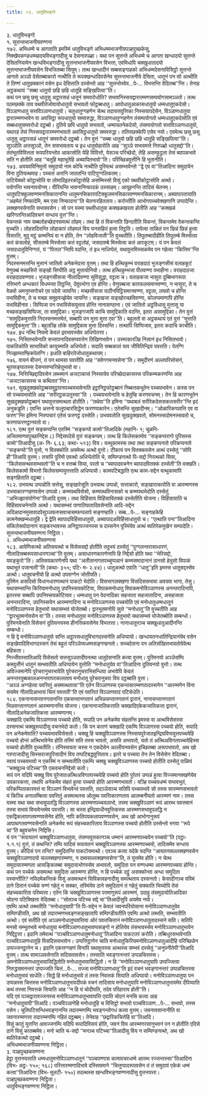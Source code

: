 ```yaml
---
title: ०३. धातुविभङ्गो

---
```

३. धातुविभङ्गो  
१. सुत्तन्तभाजनीयवण्णना  
१७२. अभिधम्मे च आगताति इमस्मिं धातुविभङ्गे अभिधम्मभाजनीयपञ्हपुच्छकेसु, निक्खेपकण्डधम्महदयविभङ्गादीसु च देसनारुळ्हा। यथा पन सुत्तन्ते अभिधम्मे च आगता खन्धादयो सुत्तन्ते देसितनियामेन खन्धविभङ्गादीसु सुत्तन्तभाजनीयवसेन विभत्ता, एवमिधापि चक्खुधातादयो सुत्तन्तभाजनीयवसेन विभजितब्बा सियुम्। तत्थ खन्धादीनं सब्बसङ्गाहको अभिधम्मदेसनाविसिट्ठो सुत्तन्ते आगतो अञ्ञो देसेतब्बाकारो नत्थीति ते रूपक्खन्धादिवसेनेव सुत्तन्तभाजनीये देसिता, धातूनं पन सो अत्थीति ते तिण्णं धातुछक्कानं वसेन इध देसिताति दस्सेन्तो आह ‘‘सुत्तन्तेस्वेव…पे॰… विभत्तन्ति वेदितब्ब’’न्ति। तेनाह अट्ठकथायं ‘‘सब्बा धातुयो छहि छहि धातूहि सङ्खिपित्वा’’ति।  
कथं पन छसु छसु धातूसु अट्ठारसन्नं धातूनं समवरोधोति? सभावनिस्सयद्वारारम्मणसम्पयोगसामञ्ञतो। तत्थ पठमछक्के ताव पथवीतेजोवायोधातुयो सभावतो फोट्ठब्बधातु। आपोधातुआकासधातुयो धम्मधातुएकदेसो। विञ्ञाणधातु सत्तविञ्ञाणधातुयो। चतुधातुग्गहणेन चेत्थ तदायत्तवुत्तिका निस्सयापदेसेन, विञ्ञाणधातुया द्वारारम्मणभावेन वा अवसिट्ठा रूपधातुयो समवरुद्धा, विञ्ञाणधातुग्गहणेन तंसम्पयोगतो धम्मधातुएकदेसोति एवं सब्बधातुसमवरोधो दट्ठब्बो। दुतिये छपि धातुयो सभावतो, धम्मायतनेकदेसो, तंसम्पयोगतो सत्तविञ्ञाणधातुयो, यथारहं तेसं निस्सयद्वारारम्मणभावतो अवसिट्ठधातुयो समवरुद्धा। ततियछक्केपि एसेव नयो। एवमेत्थ छसु छसु धातूसु अट्ठारसन्नं धातूनं समवरोधो दट्ठब्बो। तेन वुत्तं ‘‘सब्बा धातुयो छहि छहि धातूहि सङ्खिपित्वा’’ति।  
सुञ्ञोति अत्तसुञ्ञो, तेन ससभावताय च इध धातुवोहारोति आह ‘‘सुञ्ञे सभावमत्ते निरुळ्हो धातुसद्दो’’ति। तंतंभूतविवित्तता रूपपरियन्तोव आकासोति येहि विवित्तो, येसञ्च परिच्छेदो, तेहि असम्फुट्ठता तेसं ब्यापकभावे सति न होतीति आह ‘‘चतूहि महाभूतेहि अब्यापितभावो’’ति। परिच्छिन्नवुत्तीनि हि भूतानीति।  
१७३. अवयवविनिमुत्तो समुदायो नाम कोचि नत्थीति पुरिमत्थं असम्भावेन्तो ‘‘द्वे एव वा’’तिआदिना समुदायेन विना दुतियत्थमाह। पच्चत्तं अत्तनि जाततन्ति पाटिपुग्गलिकतम्।  
पाटियेक्को कोट्ठासोति वा लोमादिइतरकोट्ठासेहि असम्मिस्सो विसुं एको पथवीकोट्ठासोति अत्थो।  
पयोगन्ति भावनापयोगम्। वीरियन्ति भावनानिप्फादकं उस्साहम्। आयूहनन्ति तादिसं चेतनम्।  
धातुपटिक्कूलवण्णमनसिकारानन्ति धातुमनसिकारपटिक्कूलमनसिकारवण्णमनसिकारानम्। अब्यापारतायाति ‘‘अहमेतं निप्फादेमि, मम एसा निप्फादना’’ति चेतनारहितताय। करोन्तीति आभोगपच्चवेक्खणानि उप्पादेन्ति।  
लक्खणवसेनाति सभाववसेन। सो पन यस्मा पथवीधातुया कक्खळखरता होतीति आह ‘‘कक्खळं खरिगतन्तिआदिवचनं सन्धाय वुत्त’’न्ति।  
वेकन्तकं नाम सब्बलोहच्छेदनसमत्थं लोहम्। तथा हि तं विकन्तति छिन्दतीति विकन्तं, विकन्तमेव वेकन्तकन्ति वुच्चति। लोहसदिसन्ति लोहाकारं लोहमलं विय घनसहितं हुत्वा तिट्ठति। तापेत्वा ताळितं पन छिन्नं छिन्नं हुत्वा विसरति, मुदु मट्ठं कम्मनियं वा न होति, तेन ‘‘लोहविजाती’’ति वुच्चतीति। तिपुतम्बादीहीति तिपुतम्बे मिस्सेत्वा कतं कंसलोहं, सीसतम्बे मिस्सेत्वा कतं वट्टलोहं, जसदतम्बे मिस्सेत्वा कतं आरकूटम्। यं पन केवलं जसदधातुविनिग्गतं, यं ‘‘पित्तल’’न्तिपि वदन्ति, तं इध नाधिप्पेतं, यथावुत्तमिस्सकमेव पन गहेत्वा ‘‘कित्तिम’’न्ति वुत्तम्।  
निदस्सनमत्तन्ति मुत्तानं जातितो अनेकभेदत्ता वुत्तम्। तथा हि हत्थिकुम्भं वराहदाठं भुजङ्गसीसं वलाहकूटं वेणुपब्बं मच्छसिरो सङ्खो सिप्पीति अट्ठ मुत्तायोनियो। तत्थ हत्थिकुम्भजा पीतवण्णा पभाहीना। वराहदाठजा वराहदाठवण्णाव। भुजङ्गसीसजा नीलादिवण्णा सुविसुद्धा, वट्टला च। वलाहकजा भासुरा दुब्बिभागरूपा रत्तिभागे अन्धकारं विधमन्ता तिट्ठन्ति, देवूपभोगा एव होन्ति। वेणुपब्बजा कारफलसमानवण्णा, न भासुरा, ते च वेळवो अमनुस्सगोचरे एव पदेसे जायन्ति। मच्छसीसजा पाठीनपिट्ठिसमानवण्णा, वट्टला, लघवो च होन्ति पभाविहीना, ते च मच्छा समुद्दमज्झेयेव जायन्ति। सङ्खजा सङ्खोरच्छविवण्णा, कोलप्पमाणापि होन्ति पभाविहीनाव। सिप्पिजा पन पभाविसेसयुत्ताव होन्ति नानासण्ठाना। एवं जातितो अट्ठविधासु मुत्तासु या मच्छसङ्खसिप्पिजा, ता सामुद्दिका। भुजङ्गजापि काचि सामुद्दिकाति वदन्ति, इतरा असामुद्दिका। तेन वुत्तं ‘‘सामुद्दिकमुत्ताति निदस्सनमत्तमेतं, सब्बापि पन मुत्ता मुत्ता एवा’’ति। बहुलतो वा अट्ठकथायं एतं वुत्तं ‘‘मुत्ताति सामुद्दिकमुत्ता’’ति। बहुलञ्हि लोके सामुद्दिकाव मुत्ता दिस्सन्ति। तत्थापि सिप्पिजाव, इतरा कदाचि काचीति।  
१७४. इध नत्थि नियमो केवलं द्रवभावस्सेव अधिप्पेतत्ता।  
१७५. निसितभावेनाति सन्तापनादिवसप्पवत्तेन तिखिणभावेन। उस्माकारञ्हि निसानं इध निसितभावो। पाकतिकोति साभाविको कायुस्माति अधिप्पेतो। सदाति सब्बकालं याव जीवितिन्द्रियं पवत्तति। पेतग्गि निज्झामतण्हिकपेतग्गि। इधाति बाहिरतेजोधातुकथायम्।  
१७६. वायनं बीजनं, तं पन थामसा पवत्तीति आह ‘‘सवेगगमनवसेना’’ति। समुदीरणं अल्लपरिसोसनं, भूतसङ्घातस्स देसन्तरुप्पत्तिहेतुभावो वा।  
१७७. भित्तिच्छिद्दादिवसेन लब्भमानं अजटाकासं निस्सायेव परिच्छेदाकासस्स परिकम्मकरणन्ति आह ‘‘अजटाकासस्स च कथितत’’न्ति।  
१७९. सुखदुक्खफोट्ठब्बसमुट्ठापनपच्चयभावेनाति इट्ठानिट्ठफोट्ठब्बानं निब्बत्तकभूतेन पच्चयभावेन। कस्स पन सो पच्चयभावोति आह ‘‘सरीरट्ठकउतुस्सा’’ति । पच्चयभावेनाति च हेतुम्हि करणवचनम्। तेन हि कारणभूतेन सुखदुक्खफोट्ठब्बानं यथावुत्तसमत्थता होतीति। ‘‘तथेवा’’ति इमिना ‘‘यथाबलं सरीरेकदेससकलसरीर’’न्ति इदं अनुकड्ढति। एवन्ति अत्तनो फलूपचारसिद्धेन फरणप्पकारेन। एतेसन्ति सुखादीनम्। ‘‘ओळारिकप्पवत्ति एव वा फरण’’न्ति इमिना निरुपचारं एतेसं फरणट्ठं दस्सेति। उभयवतोति सुखदुक्खवतो, सोमनस्सदोमनस्सवतो च, फरणाफरणट्ठानवतो वा।  
१८१. एत्थ वुत्तं सङ्कप्पन्ति एतस्मिं ‘‘सङ्कप्पो कामो’’तिआदिके (महानि॰ १; चूळनि॰ अजितमाणवपुच्छानिद्देस ८) निद्देसपदेसे वुत्तं सङ्कप्पम्। तत्थ हि किलेसकामोव ‘‘सङ्कप्परागो पुरिसस्स कामो’’तिआदीसु (अ॰ नि॰ ६.६३; कथा॰ ५१३) विय। वत्थुकामस्स तथा तथा सङ्कप्पनतो परिकप्पनतो ‘‘सङ्कप्पो’’ति वुत्तो, न वितक्कोति अयमेत्थ अत्थो वुत्तो। टीकायं पन वितक्कवसेन अत्थं दस्सेतुं ‘‘सोपि ही’’तिआदि वुत्तम्। तत्रापि पुरिमो एवत्थो अधिप्पेतोति चे, सम्पिण्डनत्थो पि-सद्दो निरत्थको सिया, ‘‘किलेससन्थवसम्भवतो’’ति च न वत्तब्बं सिया, परतो च ‘‘ब्यापादवचनेन ब्यापादवितक्कं दस्सेती’’ति वक्खति। किलेसकामो विभत्तो किलेससम्पयुत्तत्ताति अधिप्पायो। कामपटिबद्धाति एत्थ काम-सद्देन वत्थुकामापि सङ्गहिताति दट्ठब्बा।  
१८२. उभयत्थ उप्पन्नोति सत्तेसु, सङ्खारेसूति उभयत्थ उप्पन्नो, सत्ताकारो, सङ्खाराकारोति वा आरम्मणस्स उभयाकारग्गहणवसेन उप्पन्नो। कम्मपथविसेसो, कम्मपथविनासको च कम्मपथभेदोति दस्सेतुं ‘‘अभिज्झासंयोगेना’’तिआदि वुत्तम्। तथा विहिंसाय विहिंसावितक्कं दस्सेतीति योजना। विहिंसायाति च विहिंसावचनेनाति अत्थो। यथासम्भवं पाणातिपातादिवसेनाति आदि-सद्देन अदिन्नादानमुसावादपेसुञ्ञफरुसवाचासम्फप्पलापे सङ्गण्हाति। सब्ब…पे॰… सङ्गाहकेहि कामनेक्खम्मधातूहि। द्वे द्वेति ब्यापादविहिंसाधातुयो, अब्यापादअविहिंसाधातुयो च। ‘‘एत्थाति पना’’तिआदिना संकिलेसवोदानानं सङ्करभावस्स अनिट्ठापज्जनस्स च दस्सनेन पुरिमंयेव अत्थं ब्यतिरेकमुखेन सम्पादेति।  
सुत्तन्तभाजनीयवण्णना निट्ठिता।  
२. अभिधम्मभाजनीयवण्णना  
१८३. आवेणिकत्थो अतिसयत्थो च विसेससद्दो होतीति तदुभयं दस्सेतुं ‘‘पुग्गलन्तरासाधारणं, नीलादिसब्बरूपसाधारणञ्चा’’ति वुत्तम्। असाधारणकारणेनापि हि निद्देसो होति यथा ‘‘भेरिसद्दो, यवङ्कुरो’’ति। अतिसयकारणेनपि यथा ‘‘अतीतानागतपच्चुप्पन्नानं कम्मसमादानानं ठानसो हेतुसो विपाकं यथाभूतं पजानाती’’ति (कथा॰ ३५५; पटि॰ म॰ २.४४)। धातुअत्थो एवाति ‘‘धातु’’इति इमस्स धातुसद्दस्सेव अत्थो। धातुवचनीयो हि अत्थो उपसग्गेन जोतीयति।  
पुरिमेन असदिसो विधानधारणत्थानं पाकटो भेदोति। विसभागलक्खणा विसदिससभावा अवयवा भागा, तेसु।  
यथासम्भवन्ति किरियामनोधातु उपनिस्सयकोटिया, विपाकमनोधातु विपाकमनोविञ्ञाणस्स अनन्तरादिनापि, इतरस्स सब्बापि उपनिस्सयकोटियाव। धम्मधातु पन वेदनादिका सहजाता सहजातादिना, असहजाता अनन्तरादिना, उपनिस्सयेन आरम्मणादिना च मनोविञ्ञाणस्स पच्चयोति एवं मनोधातुधम्मधातूनं मनोविञ्ञाणस्स हेतुभावो यथासम्भवं योजेतब्बो। द्वारभूतमनोपि सुत्ते ‘‘मनोधातू’’ति वुच्चतीति आह ‘‘द्वारभूतमनोवसेन वा’’ति। तस्सा मनोधातुया मनोविञ्ञाणस्स हेतुभावो यथासम्भवं योजेतब्बोति सम्बन्धो।  
पुरिमनयेनाति विसेसनं दुतियनयस्स हीनत्तिकवसेनेव विभत्तत्ता। नानाधातूनञ्च चक्खुधातुआदीनन्ति सम्बन्धो।  
न हि द्वे मनोविञ्ञाणधातुयो सन्ति अट्ठारसधातुविभागदस्सनेति अधिप्पायो। खन्धायतनधातिन्द्रियानंयेव वसेन सङ्खेपादिविभागदस्सनं तेसं बहुलं परिञ्ञेय्यधम्मसङ्गण्हनतो। सच्चदेसना पन अतिसंखित्तभावतोयेवेत्थ बहिकता।  
निज्जीवस्सातिआदि विसेसतो सत्तसुञ्ञतादीपनत्था धातुदेसनाति कत्वा वुत्तम्। पुरिमनयो अञ्ञेसम्पि कमवुत्तीनं धातूनं सम्भवतीति अधिप्पायेन वुत्तोति ‘‘मनोधातुयेव वा’’तिआदिना दुतियनयो वुत्तो। तत्थ अविज्जमानेपि पुरेचरानुचरभावेति पुरेचरानुचराभिसन्धिया अभावेपि केवलं अनन्तरपुब्बकालअनन्तरापरकालताय मनोधातु पुरेचरानुचरा विय दट्ठब्बाति वुत्ता।  
‘‘अञ्ञं अग्गहेत्वा पवत्तितुं असमत्थताया’’ति एतेन विञ्ञाणस्स एकन्तसारम्मणतादस्सनेन ‘‘आरम्मणेन विना सयमेव नीलादिआभासं चित्तं पवत्तती’’ति एवं पवत्तितं विञ्ञाणवादं पटिसेधेति।  
१८४. एकनानासन्तानगतानन्ति एकसन्तानगतानं अभिन्नसन्तानगतानं द्वारानं, नानासन्तानगतानं भिन्नसन्तानगतानं आरम्मणानन्ति योजना। एकनानाजातिकत्ताति चक्खादिएकेकजातिकत्ता द्वारानं, नीलादिअनेकजातिकत्ता आरम्मणानम्।  
चक्खादि एकम्पि विञ्ञाणस्स पच्चयो होति, रूपादि पन अनेकमेव संहतन्ति इमस्स वा अत्थविसेसस्स दस्सनत्थं चक्खुरूपादीसु वचनभेदो कतो। किं पन कारणं चक्खादि एकम्पि विञ्ञाणस्स पच्चयो होति, रूपादि पन अनेकमेवाति? पच्चयभावविसेसतो। चक्खु हि चक्खुविञ्ञाणस्स निस्सयपुरेजातइन्द्रियविप्पयुत्तपच्चयेहि पच्चयो होन्तं अत्थिभावेनेव होति तस्मिं सति तस्स भावतो, असति अभावतो, यतो तं अत्थिअविगतपच्चयेहिस्स पच्चयो होतीति वुच्चतीति। तंनिस्सयता चस्स न एकदेसेन अल्लीयनवसेन इच्छितब्बा अरूपभावतो, अथ खो गरुराजादीसु सिस्सराजपुरिसादीनं विय तप्पटिबद्धवुत्तिताय। इतरे च पच्चया तेन तेन विसेसेन वेदितब्बा। स्वायं पच्चयभावो न एकस्मिं न सम्भवतीति एकम्पि चक्खु चक्खुविञ्ञाणस्स पच्चयो होतीति दस्सेतुं पाळियं ‘‘चक्खुञ्च पटिच्चा’’ति एकवचननिद्देसो कतो।  
रूपं पन यदिपि चक्खु विय पुरेजातअत्थिअविगतपच्चयेहि पच्चयो होति पुरेतरं उप्पन्नं हुत्वा विज्जमानक्खणेयेव उपकारकत्ता, तथापि अनेकमेव संहतं हुत्वा पच्चयो होति आरम्मणभावतो। यञ्हि पच्चयधम्मं सभावभूतं, परिकप्पिताकारमत्तं वा विञ्ञाणं विभावेन्तं पवत्तति, तदञ्ञेसञ्च सतिपि पच्चयभावे सो तस्स सारम्मणसभावतो यं किञ्चि अनालम्बित्वा पवत्तितुं असमत्थस्स ओलुब्भ पवत्तिकारणताय आलम्बनीयतो आरम्मणं नाम। तस्स यस्मा यथा यथा सभावूपलद्धि विञ्ञाणस्स आरम्मणपच्चयलाभो, तस्मा चक्खुविञ्ञाणं रूपं आरब्भ पवत्तमानं तस्स सभावं विभावेन्तमेव पवत्तति। सा चस्स इन्द्रियाधीनवुत्तिकस्स आरम्मणसभावूपलद्धि न एकद्विकलापगतवण्णवसेनेव होति, नापि कतिपयकलापवण्णवसेन, अथ खो आभोगानुरूपं आपाथगतवण्णवसेनाति अनेकमेव रूपं संहच्चकारिताय विञ्ञाणस्स पच्चयो होतीति दस्सेन्तो भगवा ‘‘रूपे चा’’ति बहुवचनेन निद्दिसि।  
यं पन ‘‘रूपायतनं चक्खुविञ्ञाणधातुया, तंसम्पयुत्तकानञ्च धम्मानं आरम्मणपच्चयेन पच्चयो’’ति (पट्ठा॰ १.१.१) वुत्तं, तं कथन्ति? तम्पि यादिसं रूपायतनं चक्खुविञ्ञाणस्स आरम्मणपच्चयो, तादिसमेव सन्धाय वुत्तम्। कीदिसं पन तन्ति? समुदितन्ति पाकटोयमत्थो। एवञ्च कत्वा यदेके वदन्ति ‘‘आयतनसल्लक्खणवसेन चक्खुविञ्ञाणादयो सल्लक्खणारम्मणा, न दब्यसल्लक्खणवसेना’’ति, तं युत्तमेव होति। न चेत्थ समुदायारम्मणता आसङ्कितब्बा समुदायाभोगस्सेव अभावतो, समुदिता पन वण्णधम्मा आरम्मणपच्चया होन्ति। कथं पन पच्चेकं असमत्था समुदिता आरम्मणा होन्ति, न हि पच्चेकं दट्ठुं असक्कोन्ता अन्धा समुदिता पस्सन्तीति? नयिदमेकन्तिकं विसुं असमत्थानं सिविकावहनादीसु समत्थताय दस्सनतो। केसादीनञ्च यस्मिं ठाने ठितानं पच्चेकं वण्णं गहेतुं न सक्का, तस्मिंयेव ठाने समुदितानं तं गहेतुं सक्काति भिय्योपि तेसं संहच्चकारिता परिब्यत्ता। एतेन किं चक्खुविञ्ञाणस्स परमाणुरूपं आरम्मणं, उदाहु तंसमुदायोतिआदिका चोदना पटिक्खित्ता वेदितब्बा। ‘‘सोतञ्च पटिच्च सद्दे चा’’तिआदीसुपि अयमेव नयो।  
एवम्पि अत्थो लब्भतीति ‘‘मनोधातुयापी’’ति पि-सद्देन न केवलं जवनपरियोसाना मनोविञ्ञाणधातुयेव सम्पिण्डीयति, अथ खो तदारम्मणभवङ्गसङ्खातापि सम्पिण्डीयतीति एवम्पि अत्थो लब्भति, सम्भवतीति अत्थो। एवं सतीति एवं अञ्ञमनोधातुप्पवत्तिया ओरं पवत्तचित्तानं मनोविञ्ञाणधातुतादस्सने सति। सतिपि मनसो सम्भूतभावे मनोधातुया मनोविञ्ञाणधातुभावप्पसङ्गो न होतियेव तंसभावस्सेव मनोविञ्ञाणधातुभावेन निद्दिट्ठत्ता। इदानि तमेवत्थं ‘‘पञ्चविञ्ञाणधातुमनोधातू’’तिआदिना पाकटतरं करोति। तब्बिधुरसभावेनाति पञ्चविञ्ञाणधातूहि विसदिससभावेन। उप्पत्तिट्ठानेन चाति मनोधातुकिरियमनोविञ्ञाणधातुआदीहि परिच्छिन्नेन उप्पज्जनट्ठानेन च। इदानि एकत्तग्गहणं विनापि यथावुत्तस्स अत्थस्स सम्भवं दस्सेतुं ‘‘अनुपनीतेपी’’तिआदि वुत्तम्। तत्थ सामञ्ञवसेनाति सदिसतावसेन। तस्साति भवङ्गानन्तरं उप्पन्नचित्तस्स। अमनोविञ्ञाणधातुभावासिद्धितोति मनोधातुभावासिद्धितो। न हि ‘‘मनोविञ्ञाणधातुयापि उप्पज्जित्वा निरुद्धसमनन्तरं उप्पज्जति चित्तं…पे॰… तज्जा मनोविञ्ञाणधातू’’ति इदं वचनं भवङ्गानन्तरं उप्पन्नचित्तस्स मनोधातुभावं साधेति। सिद्धे हि मनोधातुभावे तं तस्स निवत्तकं सियाति अधिप्पायो। मनोविञ्ञाणधातुया पन उप्पन्नस्स चित्तस्स मनोविञ्ञाणधातुभावदीपकं वचनं तादिसाय मनोधातुयापि मनोविञ्ञाणधातुभावमेव दीपेय्याति कथं तस्सा निवत्तकं सियाति आह ‘‘न हि यं चोदीयति, तदेव परिहाराय होती’’ति।  
यदि एवं पञ्चद्वारावज्जनस्स मनोविञ्ञाणधातुभावापत्ति एवाति चोदनं मनसि कत्वा आह ‘‘मनोधातुयापी’’तिआदि। पञ्चविञ्ञाणेहि मनोधातूहि च विसिट्ठो सभावो पञ्चविञ्ञाण…पे॰… सभावो, तस्स वसेन। चुतिपटिसन्धिभवङ्गानन्ति तदारम्मणम्पि भवङ्गन्तोगधं कत्वा वुत्तम्। जवनावसानानीति वा जवनारम्मणत्ता तदारम्मणम्पि गहितं दट्ठब्बम्। तेनेवाह ‘‘छद्वारिकचित्तेहि वा’’तिआदि।  
विसुं कातुं युत्तन्ति आवज्जनम्पि यदिपि रूपादिविसयं होति, जवनं विय आरम्मणरसानुभवनं पन न होतीति एदिसे ठाने विसुं कातब्बमेव। मनो चाति च-सद्दो ‘‘मनञ्च पटिच्चा’’तिआदीसु विय न सम्पिण्डनत्थो, अथ खो ब्यतिरेकत्थो दट्ठब्बो।  
अभिधम्मभाजनीयवण्णना निट्ठिता।  
३. पञ्हपुच्छकवण्णना  
हेट्ठा वुत्तनयत्ताति धम्मधातुमनोविञ्ञाणधातूनं ‘‘पञ्चपण्णास कामावचरधम्मे आरब्भ रज्जन्तस्सा’’तिआदिना (विभ॰ अट्ठ॰ १५०; १६८) परित्तारम्मणादिभावे दस्सियमाने ‘‘चित्तुप्पादरूपवसेन तं तं समुदायं एकेकं धम्मं कत्वा’’तिआदिना (विभ॰ मूलटी॰ १५०) तदत्थस्स खन्धविभङ्गवण्णनादीसु वुत्तनयत्ता।  
पञ्हपुच्छकवण्णना निट्ठिता।  
धातुविभङ्गवण्णना निट्ठिता।  